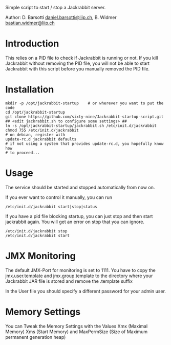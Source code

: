 Simple script to start / stop a Jackrabbit server.

Author: D. Barsotti <daniel.barsotti@liip.ch>, B. Widmer <bastian.widmer@liip.ch>

Introduction
============
This relies on a PID file to check if Jackrabbit is running or not.
If you kill Jackrabbit without removing the PID file, you will not be
able to start Jackrabbit with this script before you manually removed
the PID file.

Installation
============

    mkdir -p /opt/jackrabbit-startup    # or wherever you want to put the code
    cd /opt/jackrabbit-startup
    git clone https://github.com/sixty-nine/Jackrabbit-startup-script.git
    ## <edit jackrabbit.sh to configure some settings> ##
    ln -s /opt/jackrabbit-startup/jackrabbit.sh /etc/init.d/jackrabbit
    chmod 755 /etc/init.d/jackrabbit
    # on debian, register with
    update-rc.d jackrabbit defaults
    # if not using a system that provides update-rc.d, you hopefully know how
    # to proceed...

Usage
=====

The service should be started and stopped automatically from now on. 

If you ever want to control it manually, you can run

    /etc/init.d/jackrabbit start|stop|status

If you have a pid file blocking startup, you can just stop and then start
jackrabbit again. You will get an error on stop that you can ignore.

    /etc/init.d/jackrabbit stop
    /etc/init.d/jackrabbit start


JMX Monitoring
==============
The default JMX-Port for monitoring is set to 1111.
You have to copy the jmx.user.template and jmx.group.template to the directory where your
Jackrabbit JAR file is stored and remove the .template suffix

In the User file you should specify a different password for your admin user.

Memory Settings
===============
You can Tweak the Memory Settings with the Values Xmx (Maximal Memory) Xms (Start Memory)
and MaxPermSize (Size of Maximum permanent generation heap)

